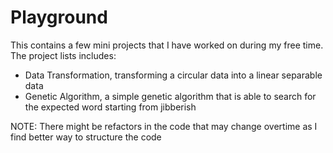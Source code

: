 # Playground
This contains a few mini projects that I have worked on during my free time. The project lists includes:
- Data Transformation, transforming a circular data into a linear separable data
- Genetic Algorithm, a simple genetic algorithm that is able to search for the expected word starting from jibberish

NOTE: There might be refactors in the code that may change overtime as I find better way to structure the code
